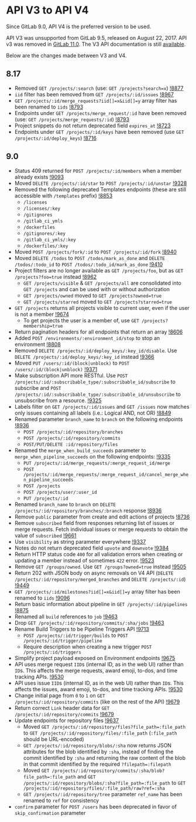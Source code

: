 # API V3 to API V4

Since GitLab 9.0, API V4 is the preferred version to be used.

API V3 was unsupported from GitLab 9.5, released on August
22, 2017. API v3 was removed in [GitLab 11.0](https://gitlab.com/gitlab-org/gitlab-foss/-/issues/36819).
The V3 API documentation is still
[available](https://gitlab.com/gitlab-org/gitlab-foss/blob/8-16-stable/doc/api/README.md).

Below are the changes made between V3 and V4.

## 8.17

- Removed `GET /projects/:search` (use: `GET /projects?search=x`) [!8877](https://gitlab.com/gitlab-org/gitlab-foss/-/merge_requests/8877)
- `iid` filter has been removed from `GET /projects/:id/issues` [!8967](https://gitlab.com/gitlab-org/gitlab-foss/-/merge_requests/8967)
- `GET /projects/:id/merge_requests?iid[]=x&iid[]=y` array filter has been renamed to `iids` [!8793](https://gitlab.com/gitlab-org/gitlab-foss/-/merge_requests/8793)
- Endpoints under `GET /projects/merge_request/:id` have been removed (use: `GET /projects/merge_requests/:id`) [!8793](https://gitlab.com/gitlab-org/gitlab-foss/-/merge_requests/8793)
- Project snippets do not return deprecated field `expires_at` [!8723](https://gitlab.com/gitlab-org/gitlab-foss/-/merge_requests/8723)
- Endpoints under `GET /projects/:id/keys` have been removed (use `GET /projects/:id/deploy_keys`) [!8716](https://gitlab.com/gitlab-org/gitlab-foss/-/merge_requests/8716)

## 9.0

- Status 409 returned for `POST /projects/:id/members` when a member already exists [!9093](https://gitlab.com/gitlab-org/gitlab-foss/-/merge_requests/9093)
- Moved `DELETE /projects/:id/star` to `POST /projects/:id/unstar` [!9328](https://gitlab.com/gitlab-org/gitlab-foss/-/merge_requests/9328)
- Removed the following deprecated Templates endpoints (these are still accessible with `/templates` prefix) [!8853](https://gitlab.com/gitlab-org/gitlab-foss/-/merge_requests/8853)
  - `/licenses`
  - `/licenses/:key`
  - `/gitignores`
  - `/gitlab_ci_ymls`
  - `/dockerfiles`
  - `/gitignores/:key`
  - `/gitlab_ci_ymls/:key`
  - `/dockerfiles/:key`
- Moved `POST /projects/fork/:id` to `POST /projects/:id/fork` [!8940](https://gitlab.com/gitlab-org/gitlab-foss/-/merge_requests/8940)
- Moved `DELETE /todos` to `POST /todos/mark_as_done` and `DELETE /todos/:todo_id` to `POST /todos/:todo_id/mark_as_done` [!9410](https://gitlab.com/gitlab-org/gitlab-foss/-/merge_requests/9410)
- Project filters are no longer available as `GET /projects/foo`, but as `GET /projects?foo=true` instead [!8962](https://gitlab.com/gitlab-org/gitlab-foss/-/merge_requests/8962)
  - `GET /projects/visible` & `GET /projects/all` are consolidated into `GET /projects` and can be used with or without authorization
  - `GET /projects/owned` moved to `GET /projects?owned=true`
  - `GET /projects/starred` moved to `GET /projects?starred=true`
- `GET /projects` returns all projects visible to current user, even if the user is not a member [!9674](https://gitlab.com/gitlab-org/gitlab-foss/-/merge_requests/9674)
  - To get projects the user is a member of, use `GET /projects?membership=true`
- Return pagination headers for all endpoints that return an array [!8606](https://gitlab.com/gitlab-org/gitlab-foss/-/merge_requests/8606)
- Added `POST /environments/:environment_id/stop` to stop an environment [!8808](https://gitlab.com/gitlab-org/gitlab-foss/-/merge_requests/8808)
- Removed `DELETE /projects/:id/deploy_keys/:key_id/disable`. Use `DELETE /projects/:id/deploy_keys/:key_id` instead [!9366](https://gitlab.com/gitlab-org/gitlab-foss/-/merge_requests/9366)
- Moved `PUT /users/:id/(block|unblock)` to `POST /users/:id/(block|unblock)` [!9371](https://gitlab.com/gitlab-org/gitlab-foss/-/merge_requests/9371)
- Make subscription API more RESTful. Use `POST /projects/:id/:subscribable_type/:subscribable_id/subscribe` to subscribe and `POST /projects/:id/:subscribable_type/:subscribable_id/unsubscribe` to unsubscribe from a resource. [!9325](https://gitlab.com/gitlab-org/gitlab-foss/-/merge_requests/9325)
- Labels filter on `GET /projects/:id/issues` and `GET /issues` now matches only issues containing all labels (i.e.: Logical AND, not OR) [!8849](https://gitlab.com/gitlab-org/gitlab-foss/-/merge_requests/8849)
- Renamed parameter `branch_name` to `branch` on the following endpoints [!8936](https://gitlab.com/gitlab-org/gitlab-foss/-/merge_requests/8936)
  - `POST /projects/:id/repository/branches`
  - `POST /projects/:id/repository/commits`
  - `POST/PUT/DELETE :id/repository/files`
- Renamed the `merge_when_build_succeeds` parameter to `merge_when_pipeline_succeeds` on the following endpoints: [!9335](https://gitlab.com/gitlab-org/gitlab-foss/-/merge_requests/)
  - `PUT /projects/:id/merge_requests/:merge_request_id/merge`
  - `POST /projects/:id/merge_requests/:merge_request_id/cancel_merge_when_pipeline_succeeds`
  - `POST /projects`
  - `POST /projects/user/:user_id`
  - `PUT /projects/:id`
- Renamed `branch_name` to `branch` on `DELETE /projects/:id/repository/branches/:branch` response [!8936](https://gitlab.com/gitlab-org/gitlab-foss/-/merge_requests/8936)
- Remove `public` parameter from create and edit actions of projects [!8736](https://gitlab.com/gitlab-org/gitlab-foss/-/merge_requests/8736)
- Remove `subscribed` field from responses returning list of issues or merge
  requests. Fetch individual issues or merge requests to obtain the value
  of `subscribed`
  [!9661](https://gitlab.com/gitlab-org/gitlab-foss/-/merge_requests/9661)
- Use `visibility` as string parameter everywhere [!9337](https://gitlab.com/gitlab-org/gitlab-foss/-/merge_requests/9337)
- Notes do not return deprecated field `upvote` and `downvote` [!9384](https://gitlab.com/gitlab-org/gitlab-foss/-/merge_requests/9384)
- Return HTTP status code `400` for all validation errors when creating or updating a member instead of sometimes `422` error. [!9523](https://gitlab.com/gitlab-org/gitlab-foss/-/merge_requests/9523)
- Remove `GET /groups/owned`. Use `GET /groups?owned=true` instead [!9505](https://gitlab.com/gitlab-org/gitlab-foss/-/merge_requests/9505)
- Return 202 with JSON body on async removals on V4 API (`DELETE /projects/:id/repository/merged_branches` and `DELETE /projects/:id`) [!9449](https://gitlab.com/gitlab-org/gitlab-foss/-/merge_requests/9449)
- `GET /projects/:id/milestones?iid[]=x&iid[]=y` array filter has been renamed to `iids` [!9096](https://gitlab.com/gitlab-org/gitlab-foss/-/merge_requests/9096)
- Return basic information about pipeline in `GET /projects/:id/pipelines` [!8875](https://gitlab.com/gitlab-org/gitlab-foss/-/merge_requests/8875)
- Renamed all `build` references to `job` [!9463](https://gitlab.com/gitlab-org/gitlab-foss/-/merge_requests/9463)
- Drop `GET /projects/:id/repository/commits/:sha/jobs` [!9463](https://gitlab.com/gitlab-org/gitlab-foss/-/merge_requests/9463)
- Rename Build Triggers to be Pipeline Triggers API [!9713](https://gitlab.com/gitlab-org/gitlab-foss/-/merge_requests/9713)
  - `POST /projects/:id/trigger/builds` to `POST /projects/:id/trigger/pipeline`
  - Require description when creating a new trigger `POST /projects/:id/triggers`
- Simplify project payload exposed on Environment endpoints [!9675](https://gitlab.com/gitlab-org/gitlab-foss/-/merge_requests/9675)
- API uses merge request `IID`s (internal ID, as in the web UI) rather than `ID`s. This affects the merge requests, award emoji, to-dos, and time tracking APIs. [!9530](https://gitlab.com/gitlab-org/gitlab-foss/-/merge_requests/9530)
- API uses issue `IID`s (internal ID, as in the web UI) rather than `ID`s. This affects the issues, award emoji, to-dos, and time tracking APIs. [!9530](https://gitlab.com/gitlab-org/gitlab-foss/-/merge_requests/9530)
- Change initial page from `0` to `1` on `GET /projects/:id/repository/commits` (like on the rest of the API) [!9679](https://gitlab.com/gitlab-org/gitlab-foss/-/merge_requests/9679)
- Return correct `Link` header data for `GET /projects/:id/repository/commits` [!9679](https://gitlab.com/gitlab-org/gitlab-foss/-/merge_requests/9679)
- Update endpoints for repository files [!9637](https://gitlab.com/gitlab-org/gitlab-foss/-/merge_requests/9637)
  - Moved `GET /projects/:id/repository/files?file_path=:file_path` to `GET /projects/:id/repository/files/:file_path` (`:file_path` should be URL-encoded)
  - `GET /projects/:id/repository/blobs/:sha` now returns JSON attributes for the blob identified by `:sha`, instead of finding the commit identified by `:sha` and returning the raw content of the blob in that commit identified by the required `?filepath=:filepath`
  - Moved `GET /projects/:id/repository/commits/:sha/blob?file_path=:file_path`  and `GET /projects/:id/repository/blobs/:sha?file_path=:file_path` to `GET /projects/:id/repository/files/:file_path/raw?ref=:sha`
  - `GET /projects/:id/repository/tree` parameter `ref_name` has been renamed to `ref` for consistency
- `confirm` parameter for `POST /users` has been deprecated in favor of `skip_confirmation` parameter
